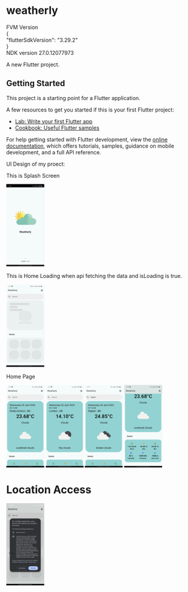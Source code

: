 # weatherly
<p>
  FVM Version <br>
{<br>
  "flutterSdkVersion": "3.29.2"<br>
}
  <br>
NDK version 27.0.12077973
</p>



A new Flutter project.

## Getting Started

This project is a starting point for a Flutter application.

A few resources to get you started if this is your first Flutter project:

- [Lab: Write your first Flutter app](https://docs.flutter.dev/get-started/codelab)
- [Cookbook: Useful Flutter samples](https://docs.flutter.dev/cookbook)

For help getting started with Flutter development, view the
[online documentation](https://docs.flutter.dev/), which offers tutorials,
samples, guidance on mobile development, and a full API reference.

UI Design of my proect:

This is Splash Screen

 <img src="https://github.com/nafiurrahmansabbir/Weatherly/blob/master/github_readme_assets/splash_screen.jpeg?raw=true" width="20%"/>
 
 <p>This is Home Loading when api fetching the data and isLoading is true.</p>
 <img src="https://github.com/nafiurrahmansabbir/Weatherly/blob/master/github_readme_assets/home_skelton_loader.jpeg?raw=true" width="20%" />

<p> Home Page</p>
  <p >
   <img src="https://github.com/nafiurrahmansabbir/Weatherly/blob/master/github_readme_assets/home1.jpeg?raw=true" width="20%" />
   <img src="https://github.com/nafiurrahmansabbir/Weatherly/blob/master/github_readme_assets/home3.jpeg?raw=true" width="20%" />
   <img src="https://github.com/nafiurrahmansabbir/Weatherly/blob/master/github_readme_assets/home4.jpeg?raw=true" width="20%" />
    <img src="https://github.com/nafiurrahmansabbir/Weatherly/blob/master/github_readme_assets/home2.jpeg?raw=true" width="20%" />
</p>
<h1>Location Access</h1>
<p> 
  <img src="https://github.com/nafiurrahmansabbir/Weatherly/blob/master/github_readme_assets/loaction.jpeg?raw=true" width="20%" />
</p>




